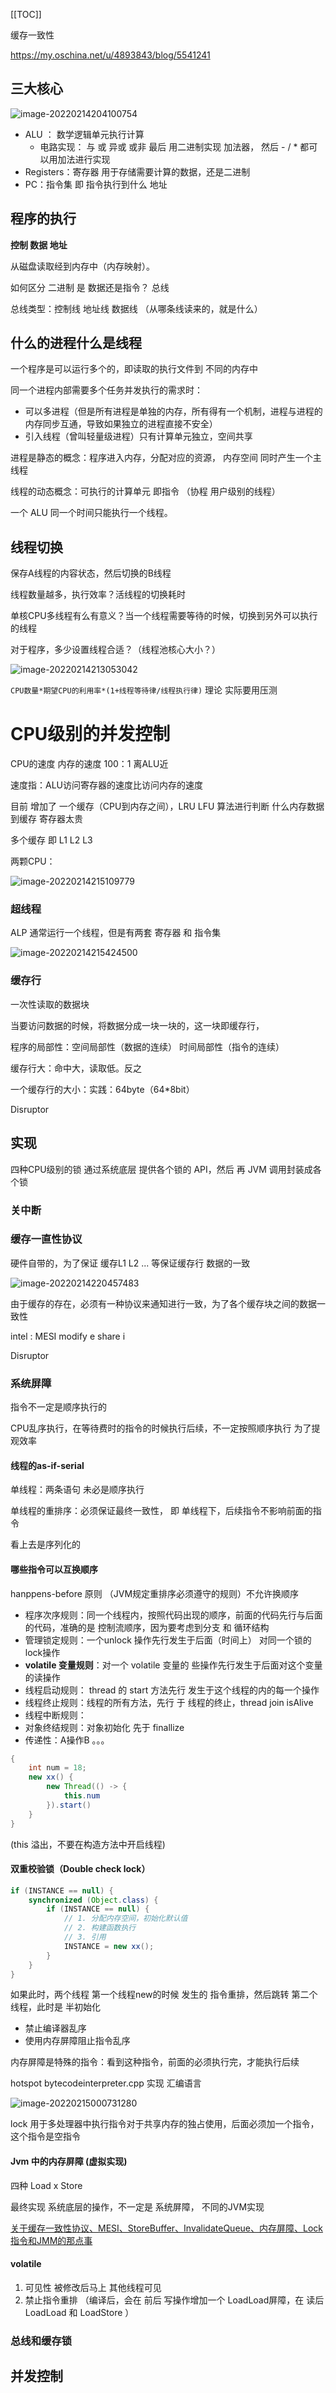 [[TOC]]

缓存一致性

https://my.oschina.net/u/4893843/blog/5541241

## 三大核心

![image-20220214204100754](./assets/image-20220214204100754.png)

+ ALU ： 数学逻辑单元执行计算  
  + 电路实现： 与 或  异或 或非 最后 用二进制实现 加法器， 然后 - / * 都可以用加法进行实现
+ Registers：寄存器 用于存储需要计算的数据，还是二进制
+ PC：指令集 即 指令执行到什么 地址

## 程序的执行

**控制 数据 地址**

从磁盘读取经到内存中（内存映射）。

如何区分 二进制 是 数据还是指令？ 总线

总线类型：控制线 地址线 数据线 （从哪条线读来的，就是什么）

## 什么的进程什么是线程

一个程序是可以运行多个的，即读取的执行文件到 不同的内存中

同一个进程内部需要多个任务并发执行的需求时： 

+ 可以多进程（但是所有进程是单独的内存，所有得有一个机制，进程与进程的内存同步互通，导致如果独立的进程直接不安全）
+ 引入线程（曾叫轻量级进程）只有计算单元独立，空间共享

进程是静态的概念：程序进入内存，分配对应的资源， 内存空间  同时产生一个主线程

线程的动态概念：可执行的计算单元 即指令 （协程 用户级别的线程）

一个 ALU 同一个时间只能执行一个线程。

## 线程切换

保存A线程的内容状态，然后切换的B线程

线程数量越多，执行效率？活线程的切换耗时

单核CPU多线程有么有意义？当一个线程需要等待的时候，切换到另外可以执行的线程

对于程序，多少设置线程合适？（线程池核心大小？）

![image-20220214213053042](./assets/image-20220214213053042.png)

`CPU数量*期望CPU的利用率*(1+线程等待律/线程执行律)` 理论 实际要用压测

# CPU级别的并发控制

CPU的速度 内存的速度 100：1  离ALU近

速度指：ALU访问寄存器的速度比访问内存的速度

目前 增加了 一个缓存（CPU到内存之间），LRU LFU 算法进行判断 什么内存数据到缓存 寄存器太贵

多个缓存 即 L1 L2 L3

两颗CPU：

![image-20220214215109779](./assets/image-20220214215109779.png)

### 超线程

ALP 通常运行一个线程，但是有两套 寄存器 和 指令集

![image-20220214215424500](./assets/image-20220214215424500.png)

### 缓存行

一次性读取的数据块

当要访问数据的时候，将数据分成一块一块的，这一块即缓存行，

程序的局部性：空间局部性（数据的连续） 时间局部性（指令的连续）

缓存行大：命中大，读取低。反之

一个缓存行的大小：实践：64byte（64*8bit）

Disruptor

## 实现

四种CPU级别的锁 通过系统底层 提供各个锁的 API，然后 再 JVM 调用封装成各个锁

### 关中断

### 缓存一直性协议

硬件自带的，为了保证 缓存L1 L2 ... 等保证缓存行 数据的一致

![image-20220214220457483](./assets/image-20220214220457483.png)

由于缓存的存在，必须有一种协议来通知进行一致，为了各个缓存块之间的数据一致性

intel : MESI  modify e share i

Disruptor

### 系统屏障

指令不一定是顺序执行的

CPU乱序执行，在等待费时的指令的时候执行后续，不一定按照顺序执行 为了提观效率 

#### **线程的as-if-serial**

单线程：两条语句 未必是顺序执行

单线程的重排序：必须保证最终一致性， 即 单线程下，后续指令不影响前面的指令

看上去是序列化的

#### 哪些指令可以互换顺序

hanppens-before 原则 （JVM规定重排序必须遵守的规则）不允许换顺序

+ 程序次序规则：同一个线程内，按照代码出现的顺序，前面的代码先行与后面的代码，准确的是 控制流顺序，因为要考虑到分支 和 循环结构
+ 管理锁定规则：一个unlock 操作先行发生于后面（时间上） 对同一个锁的lock操作
+ **volatile 变量规则**：对一个 volatile 变量的 些操作先行发生于后面对这个变量的读操作
+ 线程启动规则： thread 的 start  方法先行 发生于这个线程的内的每一个操作
+ 线程终止规则：线程的所有方法，先行 于 线程的终止，thread join isAlive
+ 线程中断规则：
+ 对象终结规则：对象初始化 先于 finallize
+ 传递性：A操作B 。。。

```java
{
    int num = 18;
    new xx() {
        new Thread(() -> {
            this.num
        }).start()
    }
}
```

 (this 溢出，不要在构造方法中开启线程)

#### 双重校验锁（Double check lock）

```java
if (INSTANCE == null) {
    synchronized (Object.class) {
        if (INSTANCE == null) {
            // 1. 分配内存空间，初始化默认值
            // 2. 构建函数执行
            // 3. 引用
            INSTANCE = new xx();
        }
    }
}
```

如果此时，两个线程 第一个线程new的时候 发生的 指令重排，然后跳转 第二个线程，此时是 半初始化

+ 禁止编译器乱序
+ 使用内存屏障阻止指令乱序

内存屏障是特殊的指令：看到这种指令，前面的必须执行完，才能执行后续

hotspot bytecodeinterpreter.cpp 实现 汇编语言

![image-20220215000731280](./assets/image-20220215000731280.png)

lock 用于多处理器中执行指令对于共享内存的独占使用，后面必须加一个指令，这个指令是空指令

#### Jvm 中的内存屏障 (虚拟实现)

四种 Load x Store

最终实现 系统底层的操作，不一定是 系统屏障， 不同的JVM实现

[关于缓存一致性协议、MESI、StoreBuffer、InvalidateQueue、内存屏障、Lock指令和JMM的那点事](https://my.oschina.net/u/4893843/blog/5541241)

#### volatile

1. 可见性  被修改后马上 其他线程可见
2. 禁止指令重排 （编译后，会在 前后 写操作增加一个 LoadLoad屏障，在 读后 LoadLoad  和 LoadStore   ）

### 总线和缓存锁

## 并发控制
